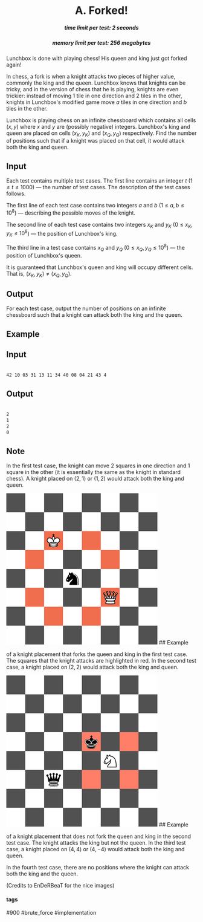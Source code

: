 <h1 style='text-align: center;'> A. Forked!</h1>

<h5 style='text-align: center;'>time limit per test: 2 seconds</h5>
<h5 style='text-align: center;'>memory limit per test: 256 megabytes</h5>

Lunchbox is done with playing chess! His queen and king just got forked again!

In chess, a fork is when a knight attacks two pieces of higher value, commonly the king and the queen. Lunchbox knows that knights can be tricky, and in the version of chess that he is playing, knights are even trickier: instead of moving $1$ tile in one direction and $2$ tiles in the other, knights in Lunchbox's modified game move $a$ tiles in one direction and $b$ tiles in the other.

Lunchbox is playing chess on an infinite chessboard which contains all cells $(x,y)$ where $x$ and $y$ are (possibly negative) integers. Lunchbox's king and queen are placed on cells $(x_K,y_K)$ and $(x_Q,y_Q)$ respectively. Find the number of positions such that if a knight was placed on that cell, it would attack both the king and queen.

## Input

Each test contains multiple test cases. The first line contains an integer $t$ ($1 \leq t \leq 1000$) — the number of test cases. The description of the test cases follows.

The first line of each test case contains two integers $a$ and $b$ ($1 \le a, b \le 10^8$) — describing the possible moves of the knight.

The second line of each test case contains two integers $x_K$ and $y_K$ ($0 \le x_K, y_K \le 10^8$) — the position of Lunchbox's king. 

The third line in a test case contains $x_Q$ and $y_Q$ ($0 \le x_Q, y_Q \le 10^8$) — the position of Lunchbox's queen.

It is guaranteed that Lunchbox's queen and king will occupy different cells. That is, $(x_K,y_K) \neq (x_Q,y_Q)$.

## Output

For each test case, output the number of positions on an infinite chessboard such that a knight can attack both the king and the queen. 

## Example

## Input


```

42 10 03 31 13 11 34 40 08 04 21 43 4
```
## Output


```

2
1
2
0

```
## Note

In the first test case, the knight can move 2 squares in one direction and 1 square in the other (it is essentially the same as the knight in standard chess). A knight placed on $(2, 1)$ or $(1, 2)$ would attack both the king and queen. 

 ![](images/1b32f6a17c0698916369710ca4b973aca05a26af.png) ## Example

 of a knight placement that forks the queen and king in the first test case. The squares that the knight attacks are highlighted in red. In the second test case, a knight placed on $(2, 2)$ would attack both the king and queen.

 ![](images/734a2b0ce232938e89abecba2794e3de6b05c10c.png) ## Example

 of a knight placement that does not fork the queen and king in the second test case. The knight attacks the king but not the queen. In the third test case, a knight placed on $(4, 4)$ or $(4, -4)$ would attack both the king and queen. 

In the fourth test case, there are no positions where the knight can attack both the king and the queen.

(Credits to EnDeRBeaT for the nice images)



#### tags 

#900 #brute_force #implementation 